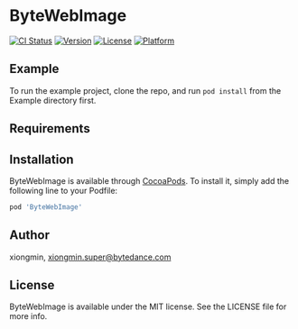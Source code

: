 # ByteWebImage

[![CI Status](https://img.shields.io/travis/xiongmin/ByteWebImage.svg?style=flat)](https://travis-ci.org/xiongmin/ByteWebImage)
[![Version](https://img.shields.io/cocoapods/v/ByteWebImage.svg?style=flat)](https://cocoapods.org/pods/ByteWebImage)
[![License](https://img.shields.io/cocoapods/l/ByteWebImage.svg?style=flat)](https://cocoapods.org/pods/ByteWebImage)
[![Platform](https://img.shields.io/cocoapods/p/ByteWebImage.svg?style=flat)](https://cocoapods.org/pods/ByteWebImage)

## Example

To run the example project, clone the repo, and run `pod install` from the Example directory first.

## Requirements

## Installation

ByteWebImage is available through [CocoaPods](https://cocoapods.org). To install
it, simply add the following line to your Podfile:

```ruby
pod 'ByteWebImage'
```

## Author

xiongmin, xiongmin.super@bytedance.com

## License

ByteWebImage is available under the MIT license. See the LICENSE file for more info.
